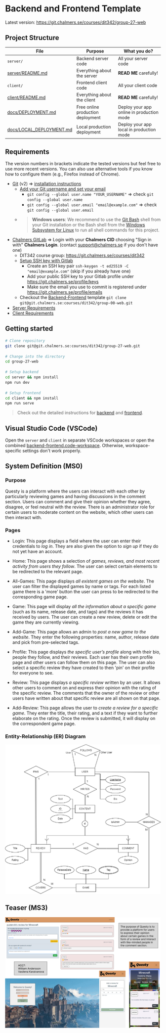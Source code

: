 # Backend and Frontend Template

Latest version: https://git.chalmers.se/courses/dit342/group-27-web

## Project Structure

| File        | Purpose           | What you do?  |
| ------------- | ------------- | ----- |
| `server/` | Backend server code | All your server code |
| [server/README.md](server/README.md) | Everything about the server | **READ ME** carefully! |
| `client/` | Frontend client code | All your client code |
| [client/README.md](client/README.md) | Everything about the client | **READ ME** carefully! |
| [docs/DEPLOYMENT.md](docs/DEPLOYMENT.md) | Free online production deployment | Deploy your app online in production mode |
| [docs/LOCAL_DEPLOYMENT.md](docs/LOCAL_DEPLOYMENT.md) | Local production deployment | Deploy your app local in production mode |

## Requirements

The version numbers in brackets indicate the tested versions but feel free to use more recent versions.
You can also use alternative tools if you know how to configure them (e.g., Firefox instead of Chrome).

* [Git](https://git-scm.com/) (v2) => [installation instructions](https://www.atlassian.com/git/tutorials/install-git)
  * [Add your Git username and set your email](https://docs.gitlab.com/ce/gitlab-basics/start-using-git.html#add-your-git-username-and-set-your-email)
    * `git config --global user.name "YOUR_USERNAME"` => check `git config --global user.name`
    * `git config --global user.email "email@example.com"` => check `git config --global user.email`
  * > **Windows users**: We recommend to use the [Git Bash](https://www.atlassian.com/git/tutorials/git-bash) shell from your Git installation or the Bash shell from the [Windows Subsystem for Linux](https://docs.microsoft.com/en-us/windows/wsl/install-win10) to run all shell commands for this project.
* [Chalmers GitLab](https://git.chalmers.se/) => Login with your **Chalmers CID** choosing "Sign in with" **Chalmers Login**. (contact [support@chalmers.se](mailto:support@chalmers.se) if you don't have one)
  * DIT342 course group: https://git.chalmers.se/courses/dit342
  * [Setup SSH key with Gitlab](https://docs.gitlab.com/ee/ssh/)
    * Create an SSH key pair `ssh-keygen -t ed25519 -C "email@example.com"` (skip if you already have one)
    * Add your public SSH key to your Gitlab profile under https://git.chalmers.se/profile/keys
    * Make sure the email you use to commit is registered under https://git.chalmers.se/profile/emails
  * Checkout the [Backend-Frontend](https://git.chalmers.se/courses/dit342/group-00-web) template `git clone git@git.chalmers.se:courses/dit342/group-00-web.git`
* [Server Requirements](./server/README.md#Requirements)
* [Client Requirements](./client/README.md#Requirements)

## Getting started

```bash
# Clone repository
git clone git@git.chalmers.se:courses/dit342/group-27-web.git

# Change into the directory
cd group-27-web

# Setup backend
cd server && npm install
npm run dev

# Setup frontend
cd client && npm install
npm run serve
```

> Check out the detailed instructions for [backend](./server/README.md) and [frontend](./client/README.md).

## Visual Studio Code (VSCode)

Open the `server` and `client` in separate VSCode workspaces or open the combined [backend-frontend.code-workspace](./backend-frontend.code-workspace). Otherwise, workspace-specific settings don't work properly.

## System Definition (MS0)

### Purpose

Questy is a platform where the users can interact with each other by particularly reviewing games and having discussions in the comment section. Users can comment and give their opinion whether they agree, disagree, or feel neutral with the review. There is an administrator role for certain users to moderate content on the website, which other users can then interact with.

### Pages

* Login: This page displays a field where the user can enter their credentials to *log in*. They are also given the option to *sign up* if they do not yet have an account.

* Home: This page shows a selection of *games, reviews, and most recent activity from users they follow*. The user can select certain elements to be redirected to the relevant page.

* All-Games: This page displays *all existent games on the website*. The user can filter the displayed games by name or tags. For each listed game there is a 'more' button the user can press to be redirected to the corresponding game page.

* Game: This page will display *all the information about a specific game* (such as its name, release date, and tags) and the reviews it has received by users. The user can create a new review, delete or edit the game they are currently viewing.

* Add-Game: This page allows an admin to *post a new game to the website*. They enter the following properties: name, author, release date and pick from pre-selected tags.

* Profile: This page displays *the specific user’s profile* along with their bio, people they follow, and their reviews. Each user has their own profile page and other users can follow them on this page. The user can also select a specific review they have created to then 'pin' on their profile for everyone to see.

* Review: This page displays *a specific review* written by an user. It allows other users to comment on and express their opinion with the rating of the specific review. The comments that the owner of the review or other users have written about that specific review are all shown on that page.

* Add-Review: This page allows the user to *create a review for a specific game*. They enter the title, their rating, and a text if they want to further elaborate on the rating. Once the review is submitted, it will display on the correspondent game page.

### Entity-Relationship (ER) Diagram

![ER Diagram](./images/er_diagram.png)

## Teaser (MS3)

![Teaser](./images/teaser.png)
